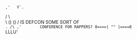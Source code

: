     ,'   Y`.                                
   /        \                                
   \ ()  () /       IS DEFCON SOME SORT OF   
    `. /\ ,'        CONFERENCE FOR RAPPERS?
8====| "" |====8                             
     `LLLU'    





